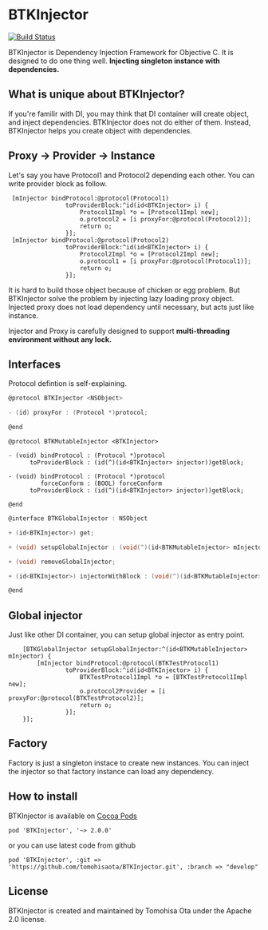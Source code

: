 # BTKInjector

[![Build Status](https://travis-ci.org/tomohisaota/BTKInjector.svg?branch=master)](https://travis-ci.org/tomohisaota/BTKInjector)

BTKInjector is Dependency Injection Framework for Objective C. It is designed to do one thing well. **Injecting singleton instance with dependencies.**

## What is unique about BTKInjector?
If you're familir with DI, you may think that DI container will create object, and inject dependencies. BTKInjector does not do either of them. Instead, BTKInjector helps you create object with dependencies.

## Proxy -> Provider -> Instance
Let's say you have Protocol1 and Protocol2 depending each other. You can write provider block as follow.

```objc:Example
 [mInjector bindProtocol:@protocol(Protocol1)
                toProviderBlock:^id(id<BTKInjector> i) {
                    Protocol1Impl *o = [Protocol1Impl new];
                    o.protocol2 = [i proxyFor:@protocol(Protocol2)];
                    return o;
                }];
 [mInjector bindProtocol:@protocol(Protocol2)
                toProviderBlock:^id(id<BTKInjector> i) {
                    Protocol2Impl *o = [Protocol2Impl new];
                    o.protocol1 = [i proxyFor:@protocol(Protocol1)];
                    return o;
                }];
```
It is hard to build those object because of chicken or egg problem. But BTKInjector solve the problem by injecting lazy loading proxy object. Injected proxy does not load dependency until necessary, but acts just like instance.

Injector and Proxy is carefully designed to support **multi-threading environment without any lock.**

## Interfaces
Protocol defintion is self-explaining.

```objc:BTKInjector.h
@protocol BTKInjector <NSObject>

- (id) proxyFor : (Protocol *)protocol;

@end
```

```objc:BTKMutableInjector.
@protocol BTKMutableInjector <BTKInjector>

- (void) bindProtocol : (Protocol *)protocol
      toProviderBlock : (id(^)(id<BTKInjector> injector))getBlock;

- (void) bindProtocol : (Protocol *)protocol
         forceConform : (BOOL) forceConform
      toProviderBlock : (id(^)(id<BTKInjector> injector))getBlock;

@end
```

```objc:BTKGlobalInjector.h
@interface BTKGlobalInjector : NSObject

+ (id<BTKInjector>) get;

+ (void) setupGlobalInjector : (void(^)(id<BTKMutableInjector> mInjector))initBlock;

+ (void) removeGlobalInjector;

+ (id<BTKInjector>) injectorWithBlock : (void(^)(id<BTKMutableInjector> mInjector))initBlock;

@end
```

## Global injector
Just like other DI container, you can setup global injector as entry point.

```objc
    [BTKGlobalInjector setupGlobalInjector:^(id<BTKMutableInjector> mInjector) {
        [mInjector bindProtocol:@protocol(BTKTestProtocol1)
                toProviderBlock:^id(id<BTKInjector> i) {
                    BTKTestProtocol1Impl *o = [BTKTestProtocol1Impl new];
                    o.protocol2Provider = [i proxyFor:@protocol(BTKTestProtocol2)];
                    return o;
                }];
    }];
```

## Factory
Factory is just a singleton instace to create new instances. You can inject the injector so that factory instance can load any dependency.

## How to install
BTKInjector is available on [Cocoa Pods](http://cocoapods.org)

```
pod 'BTKInjector', '~> 2.0.0'
```
or you can use latest code from github

```
pod 'BTKInjector', :git => 'https://github.com/tomohisaota/BTKInjector.git', :branch => "develop"
```

## License
BTKInjector is created and maintained by Tomohisa Ota under the Apache 2.0 license.